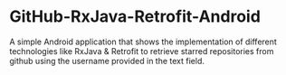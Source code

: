 # GitHub-RxJava-Retrofit-Android
A simple Android application that shows the implementation of different technologies like RxJava &amp; Retrofit to retrieve starred repositories from github using the username provided in the text field.

